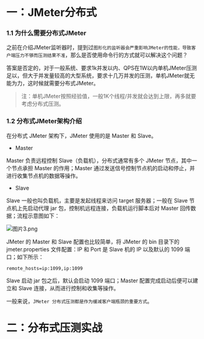 # 一：JMeter分布式

### 1.1 为什么需要分布式JMeter

之前在介绍JMeter监听器时，提到过`图形化的监听器会严重影响JMeter的性能，导致客户端压力不够而压测结果不准`，那么是否使用命令行的方式就可以解决这个问题？

答案是否定的，对于一般系统、要求1k并发以内、QPS在1W以内单机JMeter压测足以，但大于并发量较高的大型系统，要求十几万并发的压测，单机JMeter就无能为力，这时候就需要分布式JMeter。

> 注：单机JMeter按照经验值，一般1K个线程/并发就会达到上限，再多就要考虑分布式压测。

### 1.2 分布式JMeter架构介绍

在分布式 JMeter 架构下，JMeter 使用的是 Master 和 Slave。

- Master

Master 负责远程控制 Slave（负载机），分布式通常有多个 JMeter 节点，其中一个节点承担 Master 的作用；Master 通过发送信号控制节点机的启动和停止，并进行收集节点机的数据等操作。

- Slave

Slave 一般也叫负载机，主要是发起线程来访问 target 服务器；一般在 Slave 节点机上先启动代理 jar 包，控制机远程连接，负载机运行脚本后对 Master 回传数据；流程示意图如下：

![图片3.png](http://rocks526.top/lzx/CgqCHl_2gXGAX4J2AAB_Vvcgr6E022.png)

JMeter 的 Master 和 Slave 配置也比较简单，将 JMeter 的 bin 目录下的 jmeter.properties 文件配置：IP 和 Port 是 Slave 机的 IP 以及默认的 1099 端口；如下所示：

```properties
remote_hosts=ip:1099,ip:1099
```

Slave 启动 jar 包之后，默认会启动 1099 端口；Master 配置完成启动后便可以建立和 Slave 连接，从而进行控制和收集等操作。

一般来说，`JMeter 分布式压测都是作为缓减客户端瓶颈的重要方式`。

# 二：分布式压测实战